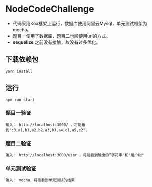 # NodeCodeChallenge

+ 代码采用Koa框架上运行，数据库使用阿里云Mysql，单元测试框架为mocha。
+ 题目一使用了数据库，题目二也顺便用url的方式。
+ **sequelize** 之前没有接触，故没有过多优化。 

## 下载依赖包  
```
yarn install
```
## 运行 
```
npm run start
```

### 题目一验证
```
输入： http://localhost:3000/ ，将能看到"c3,a1,b1,a2,b2,a3,b3,a4,c1,a5,c2".
```
### 题目二验证
```
输入： http://localhost:3000/user ，将能看到输出的“字符串"和"用户树"
```
### 单元测试验证
```
输入： mocha，将能看到单元测试的结果
```
